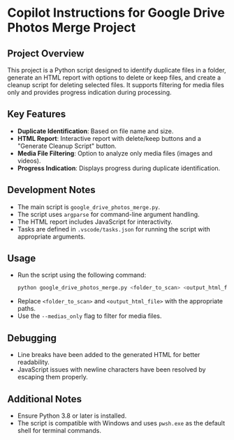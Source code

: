 <!-- Use this file to provide workspace-specific custom instructions to Copilot. For more details, visit https://code.visualstudio.com/docs/copilot/copilot-customization#_use-a-githubcopilotinstructionsmd-file -->

# Copilot Instructions for Google Drive Photos Merge Project

## Project Overview
This project is a Python script designed to identify duplicate files in a folder, generate an HTML report with options to delete or keep files, and create a cleanup script for deleting selected files. It supports filtering for media files only and provides progress indication during processing.

## Key Features
- **Duplicate Identification**: Based on file name and size.
- **HTML Report**: Interactive report with delete/keep buttons and a "Generate Cleanup Script" button.
- **Media File Filtering**: Option to analyze only media files (images and videos).
- **Progress Indication**: Displays progress during duplicate identification.

## Development Notes
- The main script is `google_drive_photos_merge.py`.
- The script uses `argparse` for command-line argument handling.
- The HTML report includes JavaScript for interactivity.
- Tasks are defined in `.vscode/tasks.json` for running the script with appropriate arguments.

## Usage
- Run the script using the following command:
  ```bash
  python google_drive_photos_merge.py <folder_to_scan> <output_html_file> [--medias_only]
  ```
- Replace `<folder_to_scan>` and `<output_html_file>` with the appropriate paths.
- Use the `--medias_only` flag to filter for media files.

## Debugging
- Line breaks have been added to the generated HTML for better readability.
- JavaScript issues with newline characters have been resolved by escaping them properly.

## Additional Notes
- Ensure Python 3.8 or later is installed.
- The script is compatible with Windows and uses `pwsh.exe` as the default shell for terminal commands.
